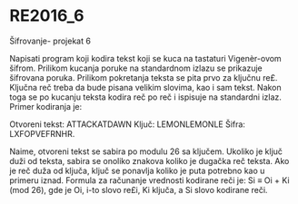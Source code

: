 # RE2016_6
Šifrovanje- projekat 6

Napisati program koji kodira tekst koji se kuca na tastaturi Vigenèr-ovom šifrom. Prilikom
kucanja poruke na standardnom izlazu se prikazuje šifrovana poruka. Prilikom pokretanja
teksta se pita prvo za ključnu re£. Ključna reč treba da bude pisana velikim slovima, kao i sam
tekst. Nakon toga se po kucanju teksta kodira reč po reč i ispisuje na standardni izlaz.
Primer kodiranja je:

Otvoreni tekst: ATTACKATDAWN
Ključ: LEMONLEMONLE
Šifra: LXFOPVEFRNHR.

Naime, otvoreni tekst se sabira po modulu 26 sa ključem. Ukoliko je ključ duži od teksta,
sabira se onoliko znakova koliko je dugačka reč teksta. Ako je reč duža od ključa, ključ se
ponavlja koliko je puta potrebno kao u primeru iznad. Formula za računanje vrednosti kodirane
reči je:
Si ≡ Oi + Ki (mod 26),
gde je Oi, i-to slovo re£i, Ki ključa, a Si slovo kodirane reči.
